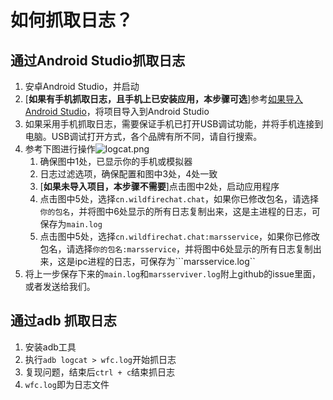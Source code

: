 # 如何抓取日志？

## 通过Android Studio抓取日志

1. 安卓Android Studio，并启动
2. [**如果有手机抓取日志，且手机上已安装应用，本步骤可选**]参考[如果导入Android Studio](q1.md)，将项目导入到Android Studio
3. 如果采用手机抓取日志，需要保证手机已打开USB调试功能，并将手机连接到电脑。USB调试打开方式，各个品牌有所不同，请自行搜索。
4. 参考下图进行操作![logcat.png](http://static.wildfirechat.cn/logcat.png)
   1. 确保图中1处，已显示你的手机或模拟器
   2. 日志过滤选项，确保配置和图中3处，4处一致
   3. [**如果未导入项目，本步骤不需要**]点击图中2处，启动应用程序
   4. 点击图中5处，选择```cn.wildfirechat.chat```，如果你已修改包名，请选择```你的包名```，并将图中6处显示的所有日志复制出来，这是主进程的日志，可保存为```main.log```
   5. 点击图中5处，选择```cn.wildfirechat.chat:marsservice```，如果你已修改包名，请选择```你的包名:marsservice```，并将图中6处显示的所有日志复制出来，这是ipc进程的日志，可保存为```marsservice.log``
5. 将上一步保存下来的```main.log```和```marsserviver.log```附上github的issue里面，或者发送给我们。



## 通过adb 抓取日志

1. 安装adb工具
2. 执行```adb logcat > wfc.log```开始抓日志
3. 复现问题，结束后```ctrl + c```结束抓日志
4. ```wfc.log```即为日志文件
